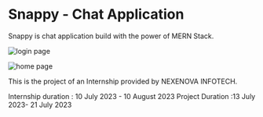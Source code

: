 # Snappy - Chat Application 
Snappy is chat application build with the power of MERN Stack. 

![login page](./images/snappy_login.png)

![home page](./images/snappy.png)

This is the project of an Internship provided by NEXENOVA INFOTECH.

Internship duration : 10 July 2023 - 10 August 2023
Project Duration :13 July 2023- 21 July 2023

